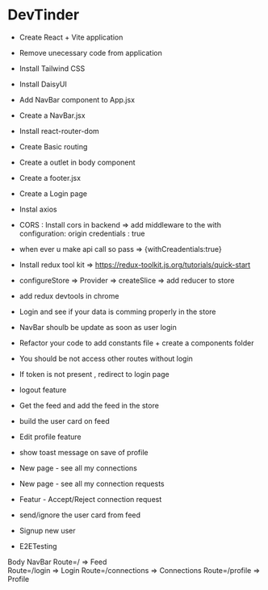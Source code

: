 # DevTinder

- Create React + Vite application 
- Remove unecessary code from application
- Install Tailwind CSS
- Install DaisyUI
- Add NavBar component to App.jsx
- Create a NavBar.jsx
- Install react-router-dom
- Create Basic routing 
- Create a outlet in body component
- Create a footer.jsx
- Create a Login page
- Instal axios 
- CORS : Install cors in backend => add middleware to the with configuration: origin credentials : true
- when ever u make api call so pass => {withCreadentials:true}

- Install redux tool kit => https://redux-toolkit.js.org/tutorials/quick-start

- configureStore => Provider => createSlice => add reducer to store
- add redux devtools in chrome
- Login  and see if your data is comming properly in the store 
- NavBar shoulb be update as soon as user login 
- Refactor your code to add constants file + create a components folder
- You should be not access other routes without login
- If token is not present , redirect to login page
- logout feature
- Get the feed  and add the feed  in the store
- build the user card on feed
- Edit profile feature
- show toast message on save of profile
- New page - see all my connections
- New page - see all my connection requests
- Featur - Accept/Reject connection request
- send/ignore the user card from feed
- Signup new user
- E2ETesting




Body
    NavBar
    Route=/ => Feed  
    Route=/login => Login
    Route=/connections => Connections
    Route=/profile => Profile
